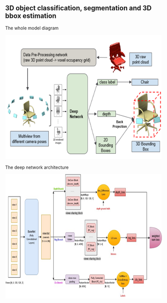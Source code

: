 3D object classification, segmentation and 3D bbox estimation
-------------------------------------------------------------

The whole model diagram
<p >
<align="center">
  <img src = "./doc/model.png?raw=true" width="650" height="400">
</p>

The deep network architecture
<p >
<align="center">
  <img src = "./doc/network.jpg?raw=true" width="800" height="400">
</p>
